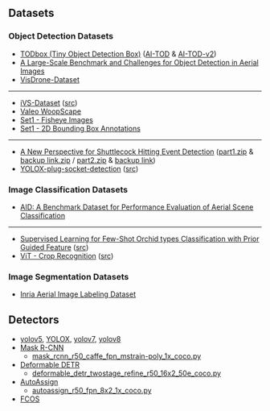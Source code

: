 ## Datasets

### Object Detection Datasets

- [TODbox (Tiny Object Detection Box)](https://github.com/Chasel-Tsui/mmdet-aitod) ([AI-TOD](https://github.com/jwwangchn/AI-TOD) & [AI-TOD-v2](https://drive.google.com/drive/folders/1Er14atDO1cBraBD4DSFODZV1x7NHO_PY))
- [A Large-Scale Benchmark and Challenges for Object Detection in Aerial Images](https://captain-whu.github.io/DOTA/index.html)
- [VisDrone-Dataset](https://github.com/VisDrone/VisDrone-Dataset)
---
- [iVS-Dataset](https://pairlabs.nycu.edu.tw:52959/?p=28) ([src](https://github.com/wish44165/One-Epoch-Training-for-Object-Detection-in-Fisheye-Images))
- [Valeo WoopScape](https://woodscape.valeo.com/woodscape/)
- [Set1 - Fisheye Images](https://drive.google.com/uc?export=download&id=1xQ5J4huNmyK9WPoipHTnuZ7lw_J0xhvL)
- [Set1 - 2D Bounding Box Annotations](https://woodscape.valeo.com/woodscape/download)
---
- [A New Perspective for Shuttlecock Hitting Event Detection](https://github.com/wish44165/A-New-Perspective-for-Shuttlecock-Hitting-Event-Detection) ([part1.zip](https://drive.google.com/file/d/1h5qRYnE2scuMGIJUq2SRWW2KLol6wMyh/view?usp=share_link) & [backup link.zip](https://drive.google.com/file/d/1OXqE6gDZxclW7rNU8UIFRLSVilIAO436/view?usp=share_link) / [part2.zip](https://drive.google.com/file/d/1SLY5YM4Q61N6DmqPuSUNzUANQ0s4mjX5/view?usp=share_link) & [backup link](https://drive.google.com/file/d/1jX3KDfNBSqW3SPB1JU-xZPPppcNgzWrx/view?usp=share_link))
- [YOLOX-plug-socket-detection](https://github.com/wish44165/YOLOX-plug-socket-detection) ([src](https://drive.google.com/drive/folders/1idK1n6UX4xE0qloYU7Fa8-V0xwQbV6GJ))


### Image Classification Datasets

- [AID: A Benchmark Dataset for Performance Evaluation of Aerial Scene Classification](https://captain-whu.github.io/AID/)
---
- [Supervised Learning for Few-Shot Orchid types Classification with Prior Guided Feature](https://github.com/wish44165/Supervised-Learning-for-Few-Shot-Orchid-types-Classification-with-Prior-Guided-Feature) ([src](https://drive.google.com/drive/folders/1x_rb6bu0riJuouAtK-xjFGDkCP7ZbhbL))
- [ViT - Crop Recognition](https://github.com/wish44165/ViT-Crop-Recognition) ([src](https://drive.google.com/drive/folders/1dOIBsU-zn1JYotF7JEbUyBPG6o2qImyy))


### Image Segmentation Datasets

- [Inria Aerial Image Labeling Dataset](https://project.inria.fr/aerialimagelabeling/)


## Detectors

- [yolov5](https://github.com/ultralytics/yolov5), [YOLOX](https://github.com/Megvii-BaseDetection/YOLOX), [yolov7](https://github.com/WongKinYiu/yolov7), [yolov8](https://github.com/ultralytics/ultralytics)
- [Mask R-CNN](https://github.com/open-mmlab/mmdetection/tree/master/configs/mask_rcnn)
    - [mask_rcnn_r50_caffe_fpn_mstrain-poly_1x_coco.py](https://github.com/open-mmlab/mmdetection/blob/master/configs/mask_rcnn/mask_rcnn_r50_caffe_fpn_mstrain-poly_1x_coco.py)
- [Deformable DETR](https://github.com/open-mmlab/mmdetection/tree/master/configs/deformable_detr)
    - [deformable_detr_twostage_refine_r50_16x2_50e_coco.py](https://github.com/open-mmlab/mmdetection/blob/master/configs/deformable_detr/deformable_detr_twostage_refine_r50_16x2_50e_coco.py)
- [AutoAssign](https://github.com/open-mmlab/mmdetection/tree/master/configs/autoassign)
    - [autoassign_r50_fpn_8x2_1x_coco.py](https://github.com/open-mmlab/mmdetection/blob/master/configs/autoassign/autoassign_r50_fpn_8x2_1x_coco.py)
- [FCOS](https://github.com/open-mmlab/mmdetection/tree/master/configs/fcos)
